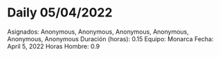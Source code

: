 # Daily 05/04/2022

Asignados: Anonymous, Anonymous, Anonymous, Anonymous, Anonymous, Anonymous
Duración (horas): 0.15
Equipo: Monarca
Fecha: April 5, 2022
Horas Hombre: 0.9